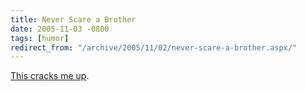 ```yaml
---
title: Never Scare a Brother
date: 2005-11-03 -0800
tags: [humor]
redirect_from: "/archive/2005/11/02/never-scare-a-brother.aspx/"
---
```


[This cracks me up](http://media.putfile.com/Never-Scare-a-Brother).

